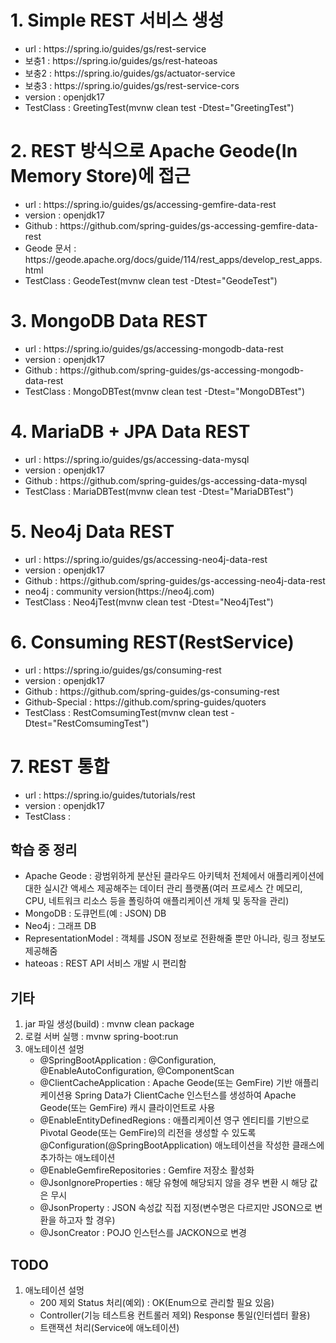# 1. Simple REST 서비스 생성

<ul>
	<li>url : https://spring.io/guides/gs/rest-service</li>
	<li>보충1 : https://spring.io/guides/gs/rest-hateoas</li>
	<li>보충2 : https://spring.io/guides/gs/actuator-service</li>
	<li>보충3 : https://spring.io/guides/gs/rest-service-cors</li>
	<li>version : openjdk17</li>
	<li>TestClass : GreetingTest(mvnw clean test -Dtest="GreetingTest")</li>
</ul>


# 2. REST 방식으로 Apache Geode(In Memory Store)에 접근

<ul>
	<li>url : https://spring.io/guides/gs/accessing-gemfire-data-rest</li>
	<li>version : openjdk17</li>
	<li>Github : https://github.com/spring-guides/gs-accessing-gemfire-data-rest</li>
	<li>Geode 문서 : https://geode.apache.org/docs/guide/114/rest_apps/develop_rest_apps.html</li>
	<li>TestClass : GeodeTest(mvnw clean test -Dtest="GeodeTest")</li>
</ul>

# 3. MongoDB Data REST

<ul>
	<li>url : https://spring.io/guides/gs/accessing-mongodb-data-rest</li>
	<li>version : openjdk17</li>
	<li>Github : https://github.com/spring-guides/gs-accessing-mongodb-data-rest</li>
	<li>TestClass : MongoDBTest(mvnw clean test -Dtest="MongoDBTest")</li>
</ul>

# 4. MariaDB + JPA Data REST

<ul>
	<li>url : https://spring.io/guides/gs/accessing-data-mysql</li>
	<li>version : openjdk17</li>
	<li>Github : https://github.com/spring-guides/gs-accessing-data-mysql</li>
	<li>TestClass : MariaDBTest(mvnw clean test -Dtest="MariaDBTest")</li>
</ul>

# 5. Neo4j Data REST

<ul>
	<li>url : https://spring.io/guides/gs/accessing-neo4j-data-rest</li>
	<li>version : openjdk17</li>
	<li>Github : https://github.com/spring-guides/gs-accessing-neo4j-data-rest</li>
	<li>neo4j : community version(https://neo4j.com)</li>
	<li>TestClass : Neo4jTest(mvnw clean test -Dtest="Neo4jTest")</li>	
</ul>

# 6. Consuming REST(RestService)

<ul>
	<li>url : https://spring.io/guides/gs/consuming-rest</li>
	<li>version : openjdk17</li>
	<li>Github : https://github.com/spring-guides/gs-consuming-rest</li>
	<li>Github-Special : https://github.com/spring-guides/quoters</li>	
	<li>TestClass : RestComsumingTest(mvnw clean test -Dtest="RestComsumingTest")</li>		
</ul>

# 7. REST 통합

<ul>
	<li>url : https://spring.io/guides/tutorials/rest</li>
	<li>version : openjdk17</li>
	<li>TestClass : </li>		
</ul>

## 학습 중 정리

<ul>
	<li>Apache Geode : 광범위하게 분산된 클라우드 아키텍처 전체에서 애플리케이션에 대한 실시간 액세스 제공해주는 데이터 관리 플랫폼(여러 프로세스 간 메모리, CPU, 네트워크 리소스 등을 폴링하여 애플리케이션 개체 및 동작을 관리)</li>
	<li>MongoDB : 도큐먼트(예 : JSON) DB</li>
	<li>Neo4j : 그래프 DB</li>	
	<li>RepresentationModel : 객체를 JSON 정보로 전환해줄 뿐만 아니라, 링크 정보도 제공해줌</li>
	<li>hateoas : REST API 서비스 개발 시 편리함</li>
</ul>



## 기타 

<ol type="2">
	<li>jar 파일 생성(build) : mvnw clean package</li>
	<li>로컬 서버 실행 : mvnw spring-boot:run</li>
	<li>애노테이션 설멍
		<ul>
			<li>@SpringBootApplication : @Configuration, @EnableAutoConfiguration, @ComponentScan</li>
			<li>@ClientCacheApplication : Apache Geode(또는 GemFire) 기반 애플리케이션용 Spring Data가 ClientCache 인스턴스를 생성하여 Apache Geode(또는 GemFire) 캐시 클라이언트로 사용</li>
			<li>@EnableEntityDefinedRegions : 애플리케이션 영구 엔티티를 기반으로 Pivotal Geode(또는 GemFire)의 리전을 생성할 수 있도록 @Configuration(@SpringBootApplication) 애노테이션을 작성한 클래스에 추가하는 애노테이션</li>
			<li>@EnableGemfireRepositories : Gemfire 저장소 활성화</li>
			<li>@JsonIgnoreProperties : 해당 유형에 해당되지 않을 경우 변환 시 해당 값은 무시</li>
			<li>@JsonProperty : JSON 속성값 직접 지정(변수명은 다르지만 JSON으로 변환을 하고자 할 경우)</li>
			<li>@JsonCreator : POJO 인스턴스를 JACKON으로 변경</li>
		</ul>
	</li>	
</ol>

## TODO

<ol type="2">
	<li>애노테이션 설멍
		<ul>
			<li>200 제외 Status 처리(예외) : OK(Enum으로 관리할 필요 있음)</li>
			<li>Controller(기능 테스트용 컨트롤러 제외) Response 통일(인터셉터 활용)</li>
			<li>트랜잭션 처리(Service에 애노테이션)</li>
		</ul>
	</li>	
</ol>
